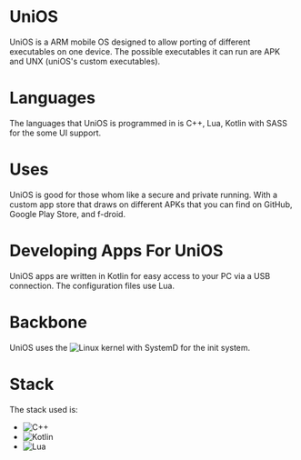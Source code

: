 # UniOS
UniOS is a ARM mobile OS designed to allow porting of different executables on one device. 
The possible executables it can run are APK and UNX (uniOS's custom executables).

# Languages
The languages that UniOS is programmed in is C++, Lua, Kotlin with SASS for the some UI support.

# Uses
UniOS is good for those whom like a secure and private running. With a custom app store that draws on different APKs that you can find on GitHub, Google Play Store, and f-droid.

# Developing Apps For UniOS
UniOS apps are written in Kotlin for easy access to your PC via a USB connection. 
The configuration files use Lua.

# Backbone
UniOS uses the ![Linux](https://img.shields.io/badge/Linux-FCC624?style=for-the-badge&logo=linux&logoColor=black) kernel with SystemD for the init system. 

# Stack
The stack used is:
- ![C++](https://img.shields.io/badge/c++-%2300599C.svg?style=for-the-badge&logo=c%2B%2B&logoColor=white)
- ![Kotlin](https://img.shields.io/badge/kotlin-%237F52FF.svg?style=for-the-badge&logo=kotlin&logoColor=white)
- ![Lua](https://img.shields.io/badge/lua-%232C2D72.svg?style=for-the-badge&logo=lua&logoColor=white)
